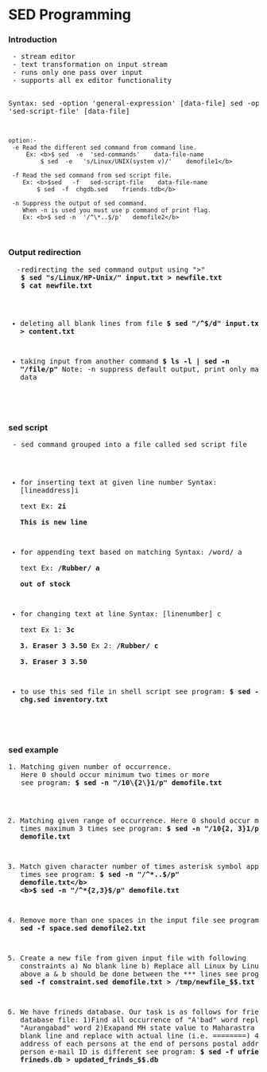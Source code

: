 <h1>SED Programming</h1>
  
<h3>Introduction</h3>
<pre>
 - stream editor
 - text transformation on input stream
 - runs only one pass over input
 - supports all ex editor functionality

Syntax:
	sed -option 'general-expression' [data-file]
	sed -option 'sed-script-file' [data-file]
	
	option:-
     -e Read the different sed command from command line.
   	     Ex: <b>$ sed  -e  'sed-commands'    data-file-name
		     $ sed  -e   's/Linux/UNIX(system v)/'    demofile1</b>
		     
     -f Read the sed command from sed script file.
        Ex: <b>$sed   -f   sed-script-file    data-file-name
            $ sed  -f  chgdb.sed    friends.tdb</b>
            
     -n Suppress the output of sed command. 
        When -n is used you must use p command of print flag.
        Ex: <b>$ sed -n  '/^\*..$/p'   demofile2</b>
</pre>

<h3>Output redirection</h3>
<pre>
  -redirecting the sed command output using ">"
   <b>$ sed "s/Linux/HP-Unix/" input.txt > newfile.txt
   $ cat newfile.txt</b>
 
 - deleting all blank lines from file
   <b>$ sed "/^$/d" input.txt > content.txt</b>
   
 - taking input from another command
   <b>$ ls -l | sed -n "/file/p"</b> 
   Note: -n suppress default output, print only matched data 
</pre>

<h3>sed script</h3>
<pre>
 - sed command grouped into a file called sed script file
 
 - for inserting text at given line number
 Syntax:
 	[lineaddress]i\
 	text
 Ex:
 	<b>2i\
 	This is new line</b>
 	
 - for appending text based on matching
 Syntax:
 	/word/ a\
 	text
 Ex:
 	<b>/Rubber/ a\
 	out of stock</b>
 	
 - for changing text at line
 Syntax:
 	[linenumber] c\
 	text
 Ex 1:
 	<b>3c\
 	3. Eraser  3   3.50</b>
 Ex 2:
 	<b>/Rubber/ c\
 	3. Eraser  3   3.50</b>
 	
 - to use this sed file in shell script
   see program: <b>$ sed -f chg.sed inventory.txt</b> 	
</pre>

<h3>sed example</h3>
<pre>
1. Matching given number of occurrence.
   Here 0 should occur minimum two times or more
   see program: <b>$ sed -n "/10\{2\}1/p" demofile.txt</b>
   
2. Matching given range of occurrence.
   Here 0 should occur minimum 2 times maximum 3 times
   see program: <b>$ sed -n "/10\{2, 3\}1/p" demofile.txt</b>
   
3. Match given character number of times
   asterisk symbol appears 3 times
   see program: <b>$ sed -n "/^\*..$/p" demofile.txt</b>
   				<b>$ sed -n "/^\*\{2,3\}$/p" demofile.txt</b>
   				
4. Remove more than one spaces in the input file
   see program: <b>$ sed -f space.sed demofile2.txt</b>
   
5. Create a new file from given input file with following constraints
	a) No blank line
	b) Replace all Linux by Linux-Unix
	c) The above a & b should be done between the *** lines
   see program: <b>$ sed -f constraint.sed demofile.txt > /tmp/newfile_$$.txt</b>

6. We have frineds database. Our task is as follows for friends database file:
    1)Find all occurrence of "A'bad" word replace it with "Aurangabad" word
    2)Exapand MH state value to Maharastra
    3)Find all blank line and replace with actual line (i.e. ========)
    4)Instert e-mail address of each persons at the end of persons postal 
      address. For each person e-mail ID is different
   see program: <b>$ sed -f ufriend.sed frineds.db > updated_frinds_$$.db </b>    
</pre>





